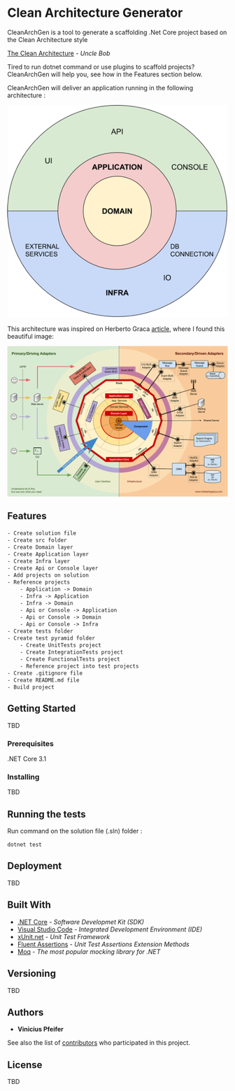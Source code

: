 # Clean Architecture Generator

CleanArchGen is a tool to generate a scaffolding .Net Core project based on the Clean Architecture style

[The Clean Architecture](https://blog.cleancoder.com/uncle-bob/2012/08/13/the-clean-architecture.html) - *Uncle Bob*

Tired to run dotnet command or use plugins to scaffold projects? CleanArchGen will help you, see how in the Features section below.

CleanArchGen will deliver an application running in the following architecture :

![CleanArchGen Image](images/CleanArchGen.png)

This architecture was inspired on Herberto Graca [article](https://herbertograca.com/2017/11/16/explicit-architecture-01-ddd-hexagonal-onion-clean-cqrs-how-i-put-it-all-together/), where I found this beautiful image:

![CleanArchHerberto](images/CleanArchHerberto.png)

## Features

    - Create solution file
    - Create src folder
    - Create Domain layer
    - Create Application layer
    - Create Infra layer
    - Create Api or Console layer
    - Add projects on solution
    - Reference projects
        - Application -> Domain
        - Infra -> Application
        - Infra -> Domain
        - Api or Console -> Application
        - Api or Console -> Domain
        - Api or Console -> Infra
    - Create tests folder
    - Create test pyramid folder
        - Create UnitTests project
        - Create IntegrationTests project
        - Create FunctionalTests project
        - Reference project into test projects
    - Create .gitignore file
    - Create README.md file
    - Build project

## Getting Started

TBD

### Prerequisites

.NET Core 3.1

### Installing

TBD

## Running the tests

Run command on the solution file (.sln) folder :

```
dotnet test
```

## Deployment

TBD

## Built With

* [.NET Core](https://dotnet.microsoft.com/download) - *Software Developmet Kit (SDK)*
* [Visual Studio Code](https://code.visualstudio.com/) - *Integrated Development Environment (IDE)*
* [xUnit.net](https://xunit.net/) - *Unit Test Framework*
* [Fluent Assertions](https://fluentassertions.com/) - *Unit Test Assertions Extension Methods*
* [Moq](https://github.com/moq/moq4) - *The most popular mocking library for .NET*

## Versioning

TBD

## Authors

* **Vinicius Pfeifer**

See also the list of [contributors](https://github.com/vpfeifer/clean-arch-generator/graphs/contributors) who participated in this project.

## License

TBD